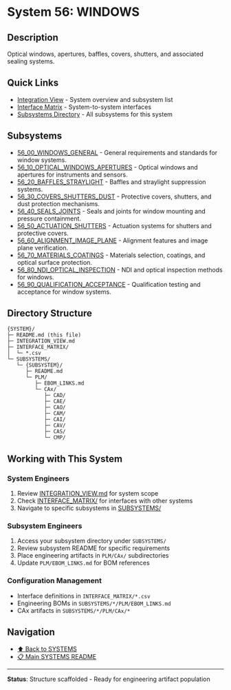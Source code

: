 # System 56: WINDOWS

## Description

Optical windows, apertures, baffles, covers, shutters, and associated sealing systems.

## Quick Links

- [Integration View](./INTEGRATION_VIEW.md) - System overview and subsystem list
- [Interface Matrix](./INTERFACE_MATRIX/) - System-to-system interfaces
- [Subsystems Directory](./SUBSYSTEMS/) - All subsystems for this system

## Subsystems

- [56_00_WINDOWS_GENERAL](./SUBSYSTEMS/56_00_WINDOWS_GENERAL/) - General requirements and standards for window systems.
- [56_10_OPTICAL_WINDOWS_APERTURES](./SUBSYSTEMS/56_10_OPTICAL_WINDOWS_APERTURES/) - Optical windows and apertures for instruments and sensors.
- [56_20_BAFFLES_STRAYLIGHT](./SUBSYSTEMS/56_20_BAFFLES_STRAYLIGHT/) - Baffles and straylight suppression systems.
- [56_30_COVERS_SHUTTERS_DUST](./SUBSYSTEMS/56_30_COVERS_SHUTTERS_DUST/) - Protective covers, shutters, and dust protection mechanisms.
- [56_40_SEALS_JOINTS](./SUBSYSTEMS/56_40_SEALS_JOINTS/) - Seals and joints for window mounting and pressure containment.
- [56_50_ACTUATION_SHUTTERS](./SUBSYSTEMS/56_50_ACTUATION_SHUTTERS/) - Actuation systems for shutters and protective covers.
- [56_60_ALIGNMENT_IMAGE_PLANE](./SUBSYSTEMS/56_60_ALIGNMENT_IMAGE_PLANE/) - Alignment features and image plane verification.
- [56_70_MATERIALS_COATINGS](./SUBSYSTEMS/56_70_MATERIALS_COATINGS/) - Materials selection, coatings, and optical surface protection.
- [56_80_NDI_OPTICAL_INSPECTION](./SUBSYSTEMS/56_80_NDI_OPTICAL_INSPECTION/) - NDI and optical inspection methods for windows.
- [56_90_QUALIFICATION_ACCEPTANCE](./SUBSYSTEMS/56_90_QUALIFICATION_ACCEPTANCE/) - Qualification testing and acceptance for window systems.

## Directory Structure

```
{SYSTEM}/
├─ README.md (this file)
├─ INTEGRATION_VIEW.md
├─ INTERFACE_MATRIX/
│  └─ *.csv
└─ SUBSYSTEMS/
   └─ {SUBSYSTEM}/
      ├─ README.md
      └─ PLM/
         ├─ EBOM_LINKS.md
         └─ CAx/
            ├─ CAD/
            ├─ CAE/
            ├─ CAO/
            ├─ CAM/
            ├─ CAI/
            ├─ CAV/
            ├─ CAS/
            └─ CMP/
```

## Working with This System

### System Engineers
1. Review [INTEGRATION_VIEW.md](./INTEGRATION_VIEW.md) for system scope
2. Check [INTERFACE_MATRIX/](./INTERFACE_MATRIX/) for interfaces with other systems
3. Navigate to specific subsystems in [SUBSYSTEMS/](./SUBSYSTEMS/)

### Subsystem Engineers
1. Access your subsystem directory under `SUBSYSTEMS/`
2. Review subsystem README for specific requirements
3. Place engineering artifacts in `PLM/CAx/` subdirectories
4. Update `PLM/EBOM_LINKS.md` for BOM references

### Configuration Management
- Interface definitions in `INTERFACE_MATRIX/*.csv`
- Engineering BOMs in `SUBSYSTEMS/*/PLM/EBOM_LINKS.md`
- CAx artifacts in `SUBSYSTEMS/*/PLM/CAx/*`

## Navigation

- [⬆️ Back to SYSTEMS](../)
- [📋 Main SYSTEMS README](../README.md)

---

**Status**: Structure scaffolded - Ready for engineering artifact population
